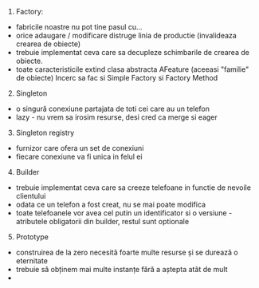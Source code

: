 1. Factory:
 - fabricile noastre nu pot tine pasul cu...
 - orice adaugare / modificare distruge linia de productie (invalideaza crearea de obiecte)
 - trebuie implementat ceva care sa decupleze schimbarile de crearea de obiecte.
 - toate caracteristicile extind clasa abstracta AFeature (aceeasi "familie" de obiecte)
Incerc sa fac si Simple Factory si Factory Method

2. Singleton
 - o singură conexiune partajata de toti cei care au un telefon
 - lazy - nu vrem sa irosim resurse, desi cred ca merge si eager

3. Singleton registry
 - furnizor care ofera un set de conexiuni
 - fiecare conexiune va fi unica in felul ei

4. Builder
 - trebuie implementat ceva care sa creeze telefoane in functie de nevoile clientului
 - odata ce un telefon a fost creat, nu se mai poate modifica
 - toate telefoanele vor avea cel putin un identificator si o versiune - atributele obligatorii din builder, restul sunt optionale

5. Prototype
 - construirea de la zero necesită foarte multe resurse și se durează o eternitate
 - trebuie să obținem mai multe instanțe fără a aștepta atât de mult
 - 